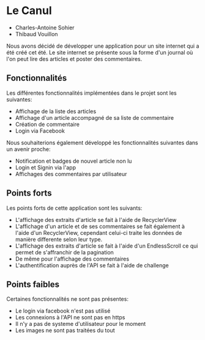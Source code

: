 # Le Canul

* Charles-Antoine Sohier
* Thibaud Vouillon

Nous avons décidé de développer une application pour un site internet qui a été créé cet été. Le site internet se présente sous la forme d'un journal où l'on peut lire des articles et poster des commentaires.

## Fonctionnalités

Les différentes fonctionnalités implémentées dans le projet sont les suivantes:

* Affichage de la liste des articles
* Affichage d'un article accompagné de sa liste de commentaire
* Création de commentaire
* Login via Facebook

Nous souhaiterions également développé les fonctionnalités suivantes dans un avenir proche:

* Notification et badges de nouvel article non lu
* Login et Signin via l'app
* Affichages des commentaires par utilisateur

## Points forts

Les points forts de cette application sont les suivants:

* L'affichage des extraits d'article se fait à l'aide de RecyclerView
* L'affichage d'un article et de ses commentaires se fait également à l'aide d'un RecyclerView, cependant celui-ci traite les données de manière differente selon leur type.
* L'affichage des extraits d'article se fait à l'aide d'un EndlessScroll ce qui permet de s'affranchir de la pagination
* De même pour l'affichage des commentaires
* L'authentification auprès de l'API se fait à l'aide de challenge


## Points faibles

Certaines fonctionnalités ne sont pas présentes:

* Le login via facebook n'est pas utilisé
* Les connexions à l'API ne sont pas en https
* Il n'y a pas de systeme d'utilisateur pour le moment
* Les images ne sont pas traitées du tout
